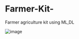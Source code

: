 # Farmer-Kit-
Farmer agriculture kit using ML,DL

![image](https://github.com/user-attachments/assets/ec292bc3-d886-4379-96df-34a4668d6ea0)
